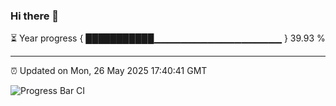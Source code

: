 ### Hi there 👋

⏳ Year progress { ███████████▁▁▁▁▁▁▁▁▁▁▁▁▁▁▁▁▁▁▁ } 39.93 %

---

⏰ Updated on Mon, 26 May 2025 17:40:41 GMT

![Progress Bar CI](https://github.com/IshwaranRudhara/GIT-ACTION/workflows/Progress%20Bar%20CI/badge.svg)
